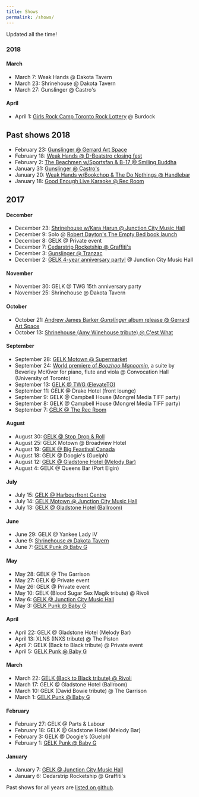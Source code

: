 ```yaml
---
title: Shows
permalink: /shows/
---
```


Updated all the time!

### 2018

#### March
* March 7: Weak Hands @ Dakota Tavern
* March 23: Shrinehouse @ Dakota Tavern
* March 27: Gunslinger @ Castro's

#### April
* April 1: [Girls Rock Camp Toronto Rock Lottery](https://www.facebook.com/profile.php?id=1067196316754062) @ Burdock

## Past shows 2018
* February 23: [Gunslinger @ Gerrard Art Space](https://www.facebook.com/events/396992367419320/)
* February 18: [Weak Hands @ D-Beatstro closing fest](git@github.com:ruhee/ruhee.github.io.git)
* February 2: [The Beachmen w/Sportsfan & B-17 @ Smiling Buddha](https://www.facebook.com/events/208405756395325/)
* January 31: [Gunslinger @ Castro's](https://www.facebook.com/events/526888074339726/)
* January 20: [Weak Hands w/Bookchop & The Do Nothings @ Handlebar](https://www.facebook.com/events/1935926319953402/)
* January 18: [Good Enough Live Karaoke @ Rec Room](https://www.facebook.com/events/256323058231012/)

## 2017

#### December
* December 23: [Shrinehouse w/Kara Harun @ Junction City Music Hall](https://www.facebook.com/events/515397132154934/)
* December 9: Solo @ [Robert Dayton's The Empty Bed book launch](https://www.facebook.com/events/157685731628662/)
* December 8: GELK @ Private event
* December 7: [Cedarstrip Rocketship @ Graffiti's](https://www.facebook.com/events/757168327801552/)
* December 3: [Gunslinger @ Tranzac](https://www.facebook.com/events/169603616968871/)
* December 2: [GELK 4-year anniversary party!](https://www.facebook.com/events/152008035399327/) @ Junction City Music Hall



#### November
* November 30: GELK @ TWG 15th anniversary party
* November 25: Shrinehouse @ Dakota Tavern

#### October
* October 21: [Andrew James Barker _Gunslinger_ album release @ Gerrard Art Space](https://www.facebook.com/events/515342205468153/)
* October 13: [Shrinehouse (Amy Winehouse tribute) @ C'est What](https://www.facebook.com/events/106617316689557/)

#### September
* September 28: [GELK Motown @ Supermarket](https://www.facebook.com/events/1725909931048409/)
* September 24: [World premiere of _Boozhoo Manoomin_](https://www.eventbrite.ca/e/water-is-life-but-many-cant-drink-it-tickets-36657481514), a suite by Beverley McKiver for piano, flute and viola @ Convocation Hall (University of Toronto)
* September 13: [GELK @ TWG (ElevateTO)](https://www.facebook.com/events/280621905754305/)
* September 11: GELK @ Drake Hotel (front lounge)
* September 9: GELK @ Campbell House (Mongrel Media TIFF party)
* September 8: GELK @ Campbell House (Mongrel Media TIFF party)
* September 7: [GELK @ The Rec Room](https://www.facebook.com/events/883874838438071/)

#### August
* August 30: [GELK @ Stop Drop & Roll](https://www.facebook.com/events/1415003451929127/)
* August 25: GELK Motown @ Broadview Hotel
* August 19: [GELK @ Big Feastival Canada](http://canada.thebigfeastival.com/)
* August 18: GELK @ Doogie's (Guelph)
* August 12: [GELK @ Gladstone Hotel (Melody Bar)](https://www.facebook.com/events/1206710286095410/)
* August 4: GELK @ Queens Bar (Port Elgin)

#### July
* July 15: [GELK @ Harbourfront Centre](https://www.facebook.com/events/1497115130319514/)
* July 14: [GELK Motown @ Junction City Music Hall](https://www.facebook.com/events/429671124079880/)
* July 13: [GELK @ Gladstone Hotel (Ballroom)](https://www.facebook.com/events/855293774621555/)

#### June
* June 29: GELK @ Yankee Lady IV
* June 9: [Shrinehouse @ Dakota Tavern](https://www.facebook.com/events/1658142344495124/)
* June 7: [GELK Punk @ Baby G](https://www.facebook.com/events/279104715883276/)

#### May
* May 28: GELK @ The Garrison
* May 27: GELK @ Private event
* May 26: GELK @ Private event
* May 10: GELK (Blood Sugar Sex Magik tribute) @ Rivoli
* May 6: [GELK @ Junction City Music Hall](https://www.facebook.com/events/754753178019214/)
* May 3: [GELK Punk @ Baby G](https://www.facebook.com/events/1262033687227624/)

#### April
* April 22: GELK @ Gladstone Hotel (Melody Bar)
* April 13: XLNS (INXS tribute) @ The Piston
* April 7: GELK (Back to Black tribute) @ Private event
* April 5: [GELK Punk @ Baby G](https://www.facebook.com/events/276825266076191/)

#### March
* March 22: [GELK (Back to Black tribute) @ Rivoli](https://www.facebook.com/events/1416140501794325/)
* March 17: GELK @ Gladstone Hotel (Ballroom)
* March 10: GELK (David Bowie tribute) @ The Garrison
* March 1: [GELK Punk @ Baby G](https://www.facebook.com/events/1896157573964610/)

#### February
* February 27: GELK @ Parts & Labour
* February 18: GELK @ Gladstone Hotel (Melody Bar)
* February 3: GELK @ Doogie's (Guelph)
* February 1: [GELK Punk @ Baby G](https://www.facebook.com/events/802311723243555/)

#### January
* January 7: [GELK @ Junction City Music Hall](https://www.facebook.com/events/1800976926833414)
* January 6: Cedarstrip Rocketship @ Graffiti's


Past shows for all years are [listed on github](https://github.com/ruhee/show-archive/tree/master/raw).
